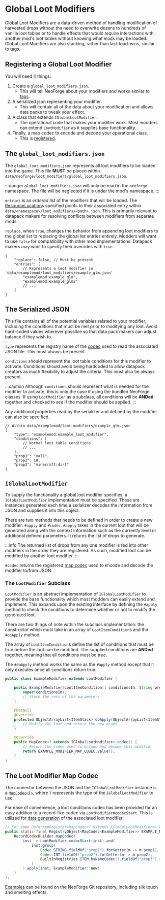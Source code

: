 # Global Loot Modifiers

Global Loot Modifiers are a data-driven method of handling modification of harvested drops without the need to overwrite dozens to hundreds of vanilla loot tables or to handle effects that would require interactions with another mod's loot tables without knowing what mods may be loaded. Global Loot Modifiers are also stacking, rather than last-load-wins, similar to tags.

## Registering a Global Loot Modifier

You will need 4 things:

1. Create a `global_loot_modifiers.json`.
    - This will tell NeoForge about your modifiers and works similar to [tags].
2. A serialized json representing your modifier.
    - This will contain all of the data about your modification and allows data packs to tweak your effect.
3. A class that extends `IGlobalLootModifier`.
    - The operational code that makes your modifier work. Most modders can extend `LootModifier` as it supplies base functionality.
4. Finally, a map codec to encode and decode your operational class.
    - This is [registered].

## The `global_loot_modifiers.json`

The `global_loot_modifiers.json` represents all loot modifiers to be loaded into the game. This file **MUST** be placed within `data/neoforge/loot_modifiers/global_loot_modifiers.json`.

:::danger
`global_loot_modifiers.json` will only be read in the `neoforge` namespace. The file will be neglected if it is under the mod's namespace.
:::

`entries` is an *ordered list* of the modifiers that will be loaded. The [ResourceLocation][resloc]s specified points to their associated entry within `data/<namespace>/loot_modifiers/<path>.json`. This is primarily relevant to datapack makers for resolving conflicts between modifiers from separate mods.

`replace`, when `true`, changes the behavior from appending loot modifiers to the global list to replacing the global list entries entirely. Modders will want to use `false` for compatibility with other mod implementations. Datapack makers may want to specify their overrides with `true`.

```json5
{
    "replace": false, // Must be present
    "entries": [
        // Represents a loot modifier in 'data/examplemod/loot_modifiers/example_glm.json'
        "examplemod:example_glm",
        "examplemod:example_glm2"
        // ...
    ]
}
```

## The Serialized JSON

This file contains all of the potential variables related to your modifier, including the conditions that must be met prior to modifying any loot. Avoid hard-coded values wherever possible so that data pack makers can adjust balance if they wish to.

`type` represents the registry name of the [codec] used to read the associated JSON file. This must always be present.

`conditions` should represent the loot table conditions for this modifier to activate. Conditions should avoid being hardcoded to allow datapack creators as much flexibility to adjust the criteria. This must also be always present.

:::caution
Although `conditions` should represent what is needed for the modifier to activate, this is only the case if using the bundled NeoForge classes. If using `LootModifier` as a subclass, all conditions will be **ANDed** together and checked to see if the modifier should be applied.
:::

Any additional properties read by the serializer and defined by the modifier can also be specified.

```json5
// Within data/examplemod/loot_modifiers/example_glm.json
{
    "type": "examplemod:example_loot_modifier",
    "conditions": [
        // Normal loot table conditions
        // ...
    ],
    "prop1": "val1",
    "prop2": 10,
    "prop3": "minecraft:dirt"
}
```

## `IGlobalLootModifier`

To supply the functionality a global loot modifier specifies, a `IGlobalLootModifier` implementation must be specified. These are instances generated each time a serializer decodes the information from JSON and supplies it into this object.

There are two methods that needs to be defined in order to create a new modifier: `#apply` and `#codec`. `#apply` takes in the current loot that will be generated along with the context information such as the currently level or additional defined parameters. It returns the list of drops to generate.

:::info
The returned list of drops from any one modifier is fed into other modifiers in the order they are registered. As such, modified loot can be modified by another loot modifier.
:::

`#codec` returns the registered [map codec][codec] used to encode and decode the modifier to/from JSON.

### The `LootModifier` Subclass

`LootModifier` is an abstract implementation of `IGlobalLootModifier` to provide the base functionality which most modders can easily extend and implement. This expands upon the existing interface by defining the `#apply` method to check the conditions to determine whether or not to modify the generated loot.

There are two things of note within the subclass implementation: the constructor which must take in an array of `LootItemCondition`s and the `#doApply` method.

The array of `LootItemCondition`s define the list of conditions that must be true before the loot can be modified. The supplied conditions are **ANDed** together, meaning that all conditions must be true.

The `#doApply` method works the same as the `#apply` method except that it only executes once all conditions return true.

```java
public class ExampleModifier extends LootModifier {

    public ExampleModifier(LootItemCondition[] conditionsIn, String prop1, int prop2, Item prop3) {
        super(conditionsIn);
        // Store the rest of the parameters
    }

    @NotNull
    @Override
    protected ObjectArrayList<ItemStack> doApply(ObjectArrayList<ItemStack> generatedLoot, LootContext context) {
        // Modify the loot and return the new drops
    }

    @Override
    public MapCodec<? extends IGlobalLootModifier> codec() {
        // Return the codec used to encode and decode this modifier
        return EXAMPLE_MODIFIER_MAP_CODEC.value();
    }
}
```

## The Loot Modifier Map Codec

The connector between the JSON and the `IGlobalLootModifier` instance is a [`MapCodec<T>`][codecdef], where `T` represents the type of the `IGlobalLootModifier` to use.

For ease of convenience, a loot conditions codec has been provided for an easy addition to a record-like codec via `LootModifier#codecStart`. This is utilized for [data generation][datagen] of the associated loot modifier.

```java
// For some DeferredRegister<MapCodec<? extends IGlobalLootModifier>> REGISTRAR
public static final RegistryObject<MapCodec<ExampleModifier>> EXAMPLE_MODIFIER_MAP_CODEC = REGISTRAR.register("example_codec", () ->
    RecordCodecBuilder.mapCodec(
        inst -> LootModifier.codecStart(inst).and(
            inst.group(
                Codec.STRING.fieldOf("prop1").forGetter(m -> m.prop1),
                Codec.INT.fieldOf("prop2").forGetter(m -> m.prop2),
                BuiltInRegistries.ITEM.byNameCodec().fieldOf("prop3").forGetter(m -> m.prop3)
            )
        ).apply(inst, ExampleModifier::new)
    )
);
```

[Examples][examples] can be found on the NeoForge Git repository, including silk touch and smelting effects.

[tags]: ./tags.md
[resloc]: ../../misc/resourcelocation.md
[codec]: #the-loot-modifier-map-codec
[registered]: ../../concepts/registries.md#methods-for-registering
[codecdef]: ../../datastorage/codecs.md
[datagen]: ../../datagen/glm.md
[examples]: https://github.com/neoforged/NeoForge/blob/1.20.x/tests/src/main/java/net/neoforged/neoforge/debug/loot/GlobalLootModifiersTest.java
